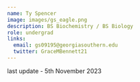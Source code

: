 ```yaml
---
name: Ty Spencer
image: images/gs_eagle.png
description: BS Biochemistry / BS Biology
role: undergrad
links:
  email: gs09195@georgiasouthern.edu
  twitter: GraceMBennett21
---
```


last update - 5th November 2023

